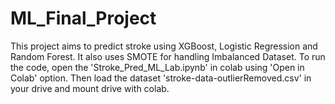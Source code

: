 # ML_Final_Project
This project aims to predict stroke using XGBoost, Logistic Regression and Random Forest. It also uses SMOTE for handling Imbalanced Dataset. To run the code, open the 'Stroke_Pred_ML_Lab.ipynb' in colab using 'Open in Colab' option. Then load the dataset 'stroke-data-outlierRemoved.csv' in your drive and mount drive with colab. 
